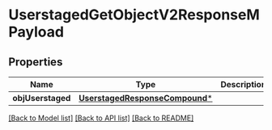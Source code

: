 # UserstagedGetObjectV2ResponseMPayload

## Properties
Name | Type | Description | Notes
------------ | ------------- | ------------- | -------------
**objUserstaged** | [**UserstagedResponseCompound***](UserstagedResponseCompound.md) |  | 

[[Back to Model list]](../README.md#documentation-for-models) [[Back to API list]](../README.md#documentation-for-api-endpoints) [[Back to README]](../README.md)


